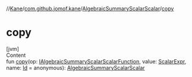 //[Kane](../../index.md)/[com.github.jomof.kane](../index.md)/[AlgebraicSummaryScalarScalar](index.md)/[copy](copy.md)



# copy  
[jvm]  
Content  
fun [copy](copy.md)(op: [IAlgebraicSummaryScalarScalarFunction](../-i-algebraic-summary-scalar-scalar-function/index.md), value: [ScalarExpr](../-scalar-expr/index.md), name: [Id](../../com.github.jomof.kane.impl/index.md#%5Bcom.github.jomof.kane.impl%2FId%2F%2F%2FPointingToDeclaration%2F%5D%2FClasslikes%2F-1691848896) = anonymous): [AlgebraicSummaryScalarScalar](index.md)  



